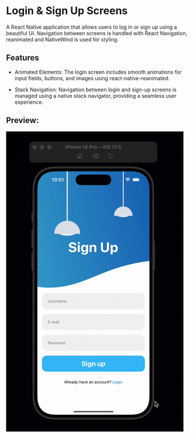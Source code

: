 <h1>Login & Sign Up Screens</h1>

 <p>A React Native application that allows users to log in or sign up using a beautiful UI. Navigation between screens is handled with  React Navigation, reanimated and NativeWind is used for styling.</p>

 <h2>Features</h2>
  <list>

- Animated Elements: The login screen includes smooth animations for input fields, buttons, and images using react-native-reanimated.

- Stack Navigation: Navigation between login and sign-up screens is managed using a native stack navigator, providing a seamless user experience.

</list>
 <h2>Preview:</h2>

![](image.gif)
